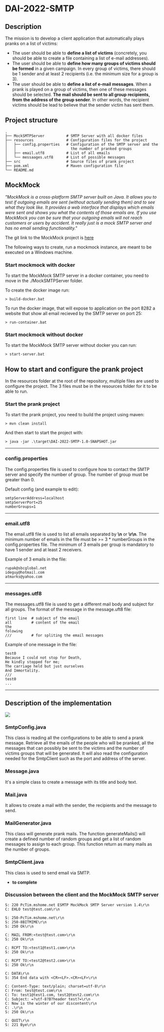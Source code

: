 # DAI-2022-SMTP
## Description
The mission is to develop a client application that automatically plays pranks on a list of victims:

* The user should be able to **define a list of victims** (concretely,
you should be able to create a file containing a list of e-mail addresses).
* The user should be able to **define how many groups of victims should
be formed** in a given campaign. In every group of victims, there should
be 1 sender and at least 2 recipients (i.e. the minimum size for a group is 3).
* The user should be able to **define a list of e-mail messages**. When a prank
is played on a group of victims, then one of these messages should be selected.
**The mail should be sent to all group recipients, from the address of the group
sender**. In other words, the recipient victims should be lead to believe that the
sender victim has sent them.

## Project structure
    .
    ├── MockSMTPServer          # SMTP Server with all docker files
    ├── resources               # Configuration files for the project
    │   ├── config.properties   # Configuration of the SMTP server and the
    │   │                         the number of pranked groups 
    │   ├── email.utf8          # List of all emails
    │   └── messaages.utf8      # List of possible messages
    ├── src                     # Source files of prank project
    ├── pom.xml                 # Maven configuration file
    └── README.md

## MockMock 
_"MockMock is a cross-platform SMTP server built on Java. It allows you to test if
outgoing emails are sent (without actually sending them) and to see what they look
like. It provides a web interface that displays which emails were sent and shows you
what the contents of those emails are. If you use MockMock you can be sure that your
outgoing emails will not reach customers or users by accident. It really just is a
mock SMTP server and has no email sending functionality."_

The git link to the MockMock project is [here](https://github.com/tweakers/MockMock)

The following ways to create, run a mockmock instance, are meant to be executed on a Windows machine.

### Start mockmock with docker
To start the MockMock SMTP server in a docker container, you need to move in the ./MockSMTPServer folder.

To create the docker image run:

    > build-docker.bat

To run the docker image, that will expose to application on the port 8282 a website that show all email recieved by the SMTP server on port 25:

    > run-container.bat

### Start mockmock without docker
To start the MockMock SMTP server without docker you can run:

    > start-server.bat

## How to start and configure the prank project
In the resources folder at the root of the repository, multiple files are used to
configure the project. The 3 files must be in the resources folder for it to be able to run.

### Start the prank project
To start the prank project, you need to build the project using maven:

    > mvn clean install

And then start to start the project with:

    > java -jar .\target\DAI-2022-SMTP-1.0-SNAPSHOT.jar

---

### config.properties
The config.properties file is used to configure how to contact the SMTP
server and specify the number of group. The number of group must be greater than 0.

Default config (and example to edit):

    smtpServerAddress=localhost
    smtpServerPort=25
    numberGroups=1

---

### email.utf8
The email.utf8 file is used to list all emails separated by **\n** or **\r\n**.
The minimum number of emails in the file must be >= 3 * numberGroups in the config.properties
file. The minimum of 3 emails per group is mandatory to have 1 sender and at least 2 receivers.

Example of 3 emails in the file:

    rupak@sbcglobal.net
    ideguy@hotmail.com
    atmarks@yahoo.com

---

### messages.utf8
The messages.utf8 file is used to get a different mail body and subject for all groups.
The format of the message in the message.uft8 file:
    
    first line  # subject of the email
    all         # content of the email
    the 
    folowing 
    ///         # for spliting the email messages

Example of one message in the file:

    test0
    Because I could not stop for Death,
    He kindly stopped for me;
    The carriage held but just ourselves
    And Immortality.
    ///
    test0
    ...
---

## Description of the implementation
![](figures/UML.png)
### SmtpConfig.java
This class is reading all the configurations to be able to send a prank message.
Retrieve all the emails of the people who will be pranked, all the messages that
can possibly be sent to the victims and the number of victims groups that will be
generated.
It will also read the configuration needed for the SmtpClient such as the port and
address of the server.

### Message.java
It's a simple class to create a message with its title and body text.

### Mail.java
It allows to create a mail with the sender, the recipients and the message to send.

### MailGenerator.java
This class will generate prank mails. The function generateMails() will create a
defined number of random groups and get a list of random messages to assign to each
group. This function return as many mails as the number of groups.

### SmtpClient.java
This class is used to send email via SMTP.
- **to complete**

### Discussion between the client and the MockMock SMTP server
    S: 220 PcTim.mshome.net ESMTP MockMock SMTP Server version 1.4\r\n
    C: EHLO test@test.com\r\n

    S: 250-PcTim.mshome.net\r\n
    S: 250-8BITMIME\r\n
    S: 250 Ok\r\n

    C: MAIL FROM:<test@test.com>\r\n
    S: 250 Ok\r\n

    C: RCPT TO:<test1@test1.com>\r\n
    S: 250 Ok\r\n

    C: RCPT TO:<test2@test2.com>\r\n
    S: 250 Ok\r\n

    C: DATA\r\n
    S: 354 End data with <CR><LF>.<CR><LF>\r\n

    C: Content-Type: text/plain; charset=utf-8\r\n
    C: From: test@test.com\r\n
    C: To: test1@test1.com, test2@test2.com\r\n
    C: Subject: =?utf-8?B?header test?=\r\n
    C: Now is the winter of our discontent\r\n
    C: .\r\n
    S: 250 Ok\r\n

    C: QUIT\r\n
    S: 221 Bye\r\n